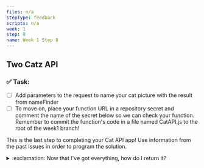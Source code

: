```yaml
---
files: n/a
stepType: feedback
scripts: n/a
week: 1
step: 8
name: Week 1 Step 8
---
```


## Two Catz API 

### ✅  Task:
- [ ] Add parameters to the request to name your cat picture with the result from nameFinder
- [ ] To move on, place your function URL in a repository secret and comment the name of the secret below so we can check your function. Remember to commit the function's code in a file named CatAPI.js to the root of the week1 branch!

This is the last step to completing your Cat API app! Use information from the past issues in order to program the solution.

<details>
<summary>:exclamation: Now that I've got everything, how do I return it?</summary>
    </br>

`context.res` is the key to answering this question!

To return your two images and two names in the output:
```js
context.res = {
    body: {
        cat1: your-first-catpicture-in-base64,
        cat2: your-second-catpicture-in-base64,
        names: [name1, name2]
    }
}
```
<br><br/>
</details>

